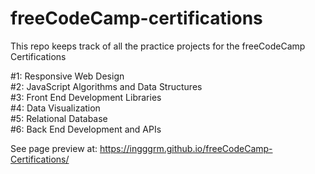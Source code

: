 # freeCodeCamp-certifications

This repo keeps track of all the practice projects for the freeCodeCamp Certifications

#1: Responsive Web Design</br>
#2: JavaScript Algorithms and Data Structures</br>
#3: Front End Development Libraries</br>
#4: Data Visualization</br>
#5: Relational Database</br>
#6: Back End Development and APIs</br>

See page preview at: https://ingggrm.github.io/freeCodeCamp-Certifications/
